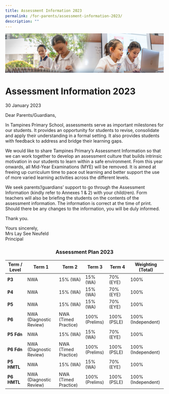```yaml
---
title: Assessment Information 2023
permalink: /for-parents/assessment-information-2023/
description: ""
---
```

![](/images/ForParents.jpg)

Assessment Information 2023
===========================

30 January 2023

Dear Parents/Guardians,

In Tampines Primary School, assessments serve as important milestones for our students. It provides an opportunity for students to revise, consolidate and apply their understanding in a formal setting. It also provides students with feedback to address and bridge their learning gaps.

We would like to share Tampines Primary’s Assessment Information so that we can work together to develop an assessment culture that builds intrinsic motivation in our students to learn within a safe environment. From this year onwards, all Mid-Year Examinations (MYE) will be removed. It is aimed at freeing up curriculum time to pace out learning and better support the use of more varied learning activities across the different levels.

We seek parents’/guardians’ support to go through the Assessment Information (kindly refer to Annexes 1 &amp; 2) with your child(ren). Form teachers will also be briefing the students on the contents of the assessment information. The information is correct at the time of print. Should there be any changes to the information, you will be duly informed.

Thank you.

Yours sincerely,  
Mrs Lay See Neufeld  
Principal


### <center> **Assessment Plan 2023** </center>

| **Term / Level** | **Term 1**                 | **Term 2**              | **Term 3**        | **Term 4**  | **Weighting (Total)** |
|------------------|----------------------------|-------------------------|-------------------|-------------|-----------------------|
| **P3**           | NWA                        | 15% (WA)                | 15% (WA)          | 70% (EYE)   | 100%                  |
| **P4**           | NWA                        | 15% (WA)                | 15% (WA)          | 70% (EYE)   | 100%                  |
| **P5**           | NWA                        | 15% (WA)                | 15% (WA)          | 70% (EYE)   | 100%                  |
| **P6**           | NWA<br>(Diagnostic Review) | NWA<br>(Timed Practice) | 100%<br>(Prelims) | 100% (PSLE) | 100%<br>(Independent) |
| **P5 Fdn**       | NWA                        | 15% (WA)                | 15% (WA)          | 70% (EYE)   | 100%                  |
| **P6 Fdn**       | NWA<br>(Diagnostic Review) | NWA<br>(Timed Practice) | 100%<br>(Prelims) | 100% (PSLE) | 100%<br>(Independent) |
| **P5 HMTL**      | NWA                        | 15% (WA)                | 15% (WA)          | 70% (EYE)   | 100%                  |
| **P6 HMTL**      | NWA<br>(Diagnostic Review) | NWA<br>(Timed Practice) | 100%<br>(Prelims) | 100% (PSLE) | 100%<br>(Independent) |